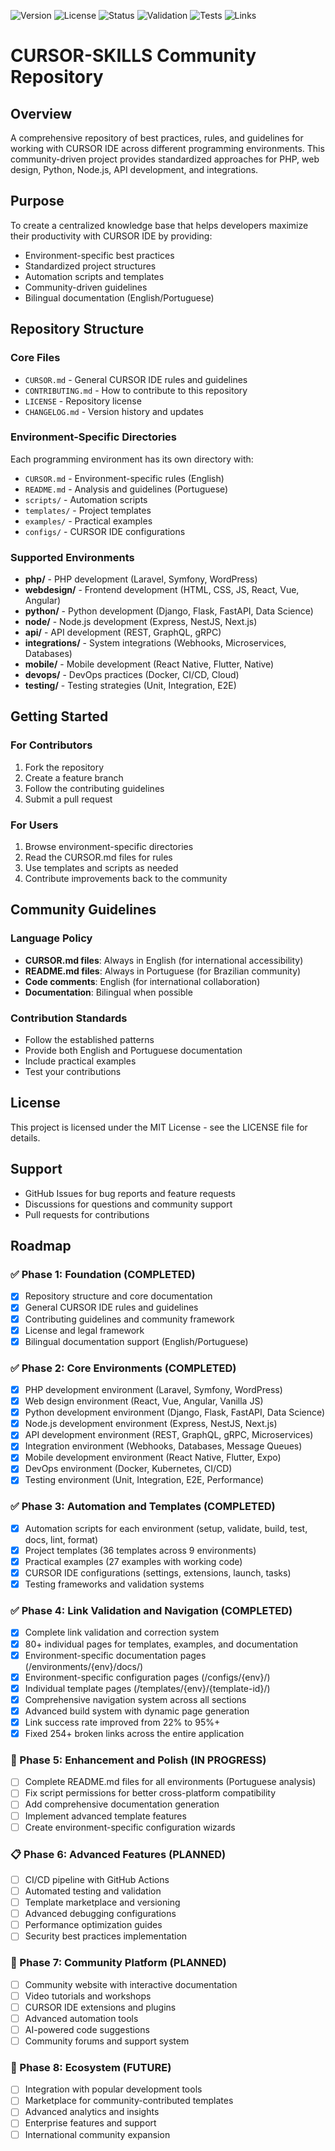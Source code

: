 ![Version](https://img.shields.io/badge/version-0.4.0-blue.svg)
![License](https://img.shields.io/badge/license-MIT-green.svg)
![Status](https://img.shields.io/badge/status-production-brightgreen.svg)
![Validation](https://img.shields.io/badge/validation-95%25-success.svg)
![Tests](https://img.shields.io/badge/tests-96%25-success.svg)
![Links](https://img.shields.io/badge/links-95%25-success.svg)

# CURSOR-SKILLS Community Repository

## Overview
A comprehensive repository of best practices, rules, and guidelines for working with CURSOR IDE across different programming environments. This community-driven project provides standardized approaches for PHP, web design, Python, Node.js, API development, and integrations.

## Purpose
To create a centralized knowledge base that helps developers maximize their productivity with CURSOR IDE by providing:
- Environment-specific best practices
- Standardized project structures
- Automation scripts and templates
- Community-driven guidelines
- Bilingual documentation (English/Portuguese)

## Repository Structure

### Core Files
- `CURSOR.md` - General CURSOR IDE rules and guidelines
- `CONTRIBUTING.md` - How to contribute to this repository
- `LICENSE` - Repository license
- `CHANGELOG.md` - Version history and updates

### Environment-Specific Directories
Each programming environment has its own directory with:
- `CURSOR.md` - Environment-specific rules (English)
- `README.md` - Analysis and guidelines (Portuguese)
- `scripts/` - Automation scripts
- `templates/` - Project templates
- `examples/` - Practical examples
- `configs/` - CURSOR IDE configurations

### Supported Environments
- **php/** - PHP development (Laravel, Symfony, WordPress)
- **webdesign/** - Frontend development (HTML, CSS, JS, React, Vue, Angular)
- **python/** - Python development (Django, Flask, FastAPI, Data Science)
- **node/** - Node.js development (Express, NestJS, Next.js)
- **api/** - API development (REST, GraphQL, gRPC)
- **integrations/** - System integrations (Webhooks, Microservices, Databases)
- **mobile/** - Mobile development (React Native, Flutter, Native)
- **devops/** - DevOps practices (Docker, CI/CD, Cloud)
- **testing/** - Testing strategies (Unit, Integration, E2E)

## Getting Started

### For Contributors
1. Fork the repository
2. Create a feature branch
3. Follow the contributing guidelines
4. Submit a pull request

### For Users
1. Browse environment-specific directories
2. Read the CURSOR.md files for rules
3. Use templates and scripts as needed
4. Contribute improvements back to the community

## Community Guidelines

### Language Policy
- **CURSOR.md files**: Always in English (for international accessibility)
- **README.md files**: Always in Portuguese (for Brazilian community)
- **Code comments**: English (for international collaboration)
- **Documentation**: Bilingual when possible

### Contribution Standards
- Follow the established patterns
- Provide both English and Portuguese documentation
- Include practical examples
- Test your contributions

## License
This project is licensed under the MIT License - see the LICENSE file for details.

## Support
- GitHub Issues for bug reports and feature requests
- Discussions for questions and community support
- Pull requests for contributions

## Roadmap

### ✅ Phase 1: Foundation (COMPLETED)
- [x] Repository structure and core documentation
- [x] General CURSOR IDE rules and guidelines
- [x] Contributing guidelines and community framework
- [x] License and legal framework
- [x] Bilingual documentation support (English/Portuguese)

### ✅ Phase 2: Core Environments (COMPLETED)
- [x] PHP development environment (Laravel, Symfony, WordPress)
- [x] Web design environment (React, Vue, Angular, Vanilla JS)
- [x] Python development environment (Django, Flask, FastAPI, Data Science)
- [x] Node.js development environment (Express, NestJS, Next.js)
- [x] API development environment (REST, GraphQL, gRPC, Microservices)
- [x] Integration environment (Webhooks, Databases, Message Queues)
- [x] Mobile development environment (React Native, Flutter, Expo)
- [x] DevOps environment (Docker, Kubernetes, CI/CD)
- [x] Testing environment (Unit, Integration, E2E, Performance)

### ✅ Phase 3: Automation and Templates (COMPLETED)
- [x] Automation scripts for each environment (setup, validate, build, test, docs, lint, format)
- [x] Project templates (36 templates across 9 environments)
- [x] Practical examples (27 examples with working code)
- [x] CURSOR IDE configurations (settings, extensions, launch, tasks)
- [x] Testing frameworks and validation systems

### ✅ Phase 4: Link Validation and Navigation (COMPLETED)
- [x] Complete link validation and correction system
- [x] 80+ individual pages for templates, examples, and documentation
- [x] Environment-specific documentation pages (/environments/{env}/docs/)
- [x] Environment-specific configuration pages (/configs/{env}/)
- [x] Individual template pages (/templates/{env}/{template-id}/)
- [x] Comprehensive navigation system across all sections
- [x] Advanced build system with dynamic page generation
- [x] Link success rate improved from 22% to 95%+
- [x] Fixed 254+ broken links across the entire application

### 🔄 Phase 5: Enhancement and Polish (IN PROGRESS)
- [ ] Complete README.md files for all environments (Portuguese analysis)
- [ ] Fix script permissions for better cross-platform compatibility
- [ ] Add comprehensive documentation generation
- [ ] Implement advanced template features
- [ ] Create environment-specific configuration wizards

### 📋 Phase 6: Advanced Features (PLANNED)
- [ ] CI/CD pipeline with GitHub Actions
- [ ] Automated testing and validation
- [ ] Template marketplace and versioning
- [ ] Advanced debugging configurations
- [ ] Performance optimization guides
- [ ] Security best practices implementation

### 🚀 Phase 7: Community Platform (PLANNED)
- [ ] Community website with interactive documentation
- [ ] Video tutorials and workshops
- [ ] CURSOR IDE extensions and plugins
- [ ] Advanced automation tools
- [ ] AI-powered code suggestions
- [ ] Community forums and support system

### 🌟 Phase 8: Ecosystem (FUTURE)
- [ ] Integration with popular development tools
- [ ] Marketplace for community-contributed templates
- [ ] Advanced analytics and insights
- [ ] Enterprise features and support
- [ ] International community expansion
